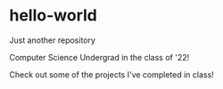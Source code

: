 # hello-world
Just another repository

Computer Science Undergrad in the class of '22!

Check out some of the projects I've completed in class!
